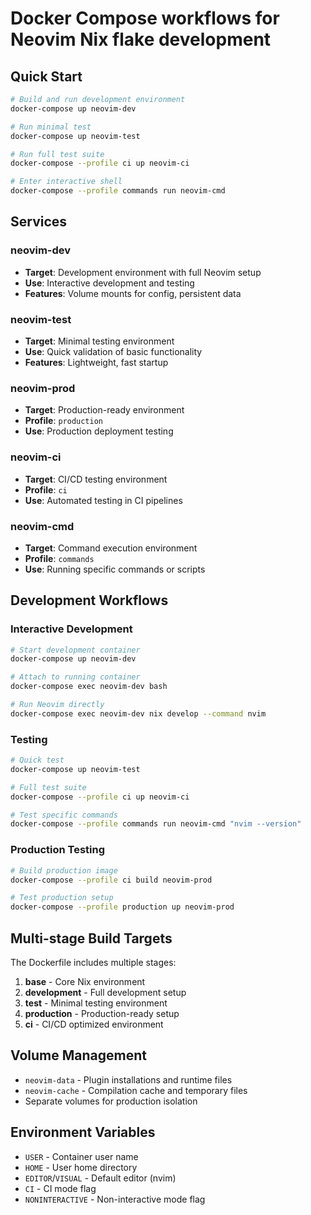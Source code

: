 # Docker Compose workflows for Neovim Nix flake development

## Quick Start

```bash
# Build and run development environment
docker-compose up neovim-dev

# Run minimal test
docker-compose up neovim-test

# Run full test suite
docker-compose --profile ci up neovim-ci

# Enter interactive shell
docker-compose --profile commands run neovim-cmd
```

## Services

### neovim-dev
- **Target**: Development environment with full Neovim setup
- **Use**: Interactive development and testing
- **Features**: Volume mounts for config, persistent data

### neovim-test  
- **Target**: Minimal testing environment
- **Use**: Quick validation of basic functionality
- **Features**: Lightweight, fast startup

### neovim-prod
- **Target**: Production-ready environment
- **Profile**: `production`
- **Use**: Production deployment testing

### neovim-ci
- **Target**: CI/CD testing environment
- **Profile**: `ci`
- **Use**: Automated testing in CI pipelines

### neovim-cmd
- **Target**: Command execution environment
- **Profile**: `commands`
- **Use**: Running specific commands or scripts

## Development Workflows

### Interactive Development
```bash
# Start development container
docker-compose up neovim-dev

# Attach to running container
docker-compose exec neovim-dev bash

# Run Neovim directly
docker-compose exec neovim-dev nix develop --command nvim
```

### Testing
```bash
# Quick test
docker-compose up neovim-test

# Full test suite
docker-compose --profile ci up neovim-ci

# Test specific commands
docker-compose --profile commands run neovim-cmd "nvim --version"
```

### Production Testing
```bash
# Build production image
docker-compose --profile ci build neovim-prod

# Test production setup
docker-compose --profile production up neovim-prod
```

## Multi-stage Build Targets

The Dockerfile includes multiple stages:

1. **base** - Core Nix environment
2. **development** - Full development setup
3. **test** - Minimal testing environment  
4. **production** - Production-ready setup
5. **ci** - CI/CD optimized environment

## Volume Management

- `neovim-data` - Plugin installations and runtime files
- `neovim-cache` - Compilation cache and temporary files
- Separate volumes for production isolation

## Environment Variables

- `USER` - Container user name
- `HOME` - User home directory
- `EDITOR`/`VISUAL` - Default editor (nvim)
- `CI` - CI mode flag
- `NONINTERACTIVE` - Non-interactive mode flag